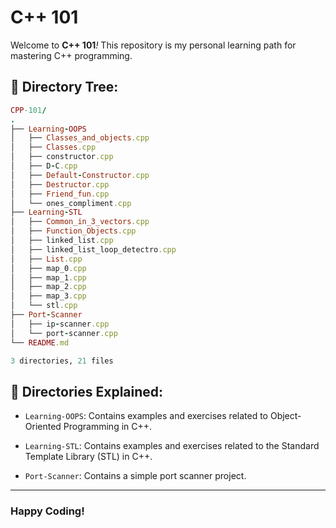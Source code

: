 # C++ 101

Welcome to **C++ 101**_!_ This repository is my personal learning path for mastering C++ programming.

## 🌲 Directory Tree:

```ruby
CPP-101/
.
├── Learning-OOPS
│   ├── Classes_and_objects.cpp
│   ├── Classes.cpp
│   ├── constructor.cpp
│   ├── D-C.cpp
│   ├── Default-Constructor.cpp
│   ├── Destructor.cpp
│   ├── Friend_fun.cpp
│   └── ones_compliment.cpp
├── Learning-STL
│   ├── Common_in_3_vectors.cpp
│   ├── Function_Objects.cpp
│   ├── linked_list.cpp
│   ├── linked_list_loop_detectro.cpp
│   ├── List.cpp
│   ├── map_0.cpp
│   ├── map_1.cpp
│   ├── map_2.cpp
│   ├── map_3.cpp
│   └── stl.cpp
├── Port-Scanner
│   ├── ip-scanner.cpp
│   └── port-scanner.cpp
└── README.md

3 directories, 21 files
```

## 📂 Directories Explained:

- `Learning-OOPS`: Contains examples and exercises related to Object-Oriented Programming in C++.

- `Learning-STL`: Contains examples and exercises related to the Standard Template Library (STL) in C++.

- `Port-Scanner`:  Contains a simple port scanner project. 

---

### Happy Coding!

